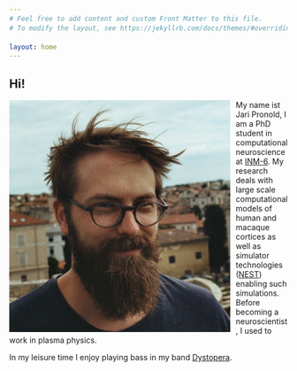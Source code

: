 ```yaml
---
# Feel free to add content and custom Front Matter to this file.
# To modify the layout, see https://jekyllrb.com/docs/themes/#overriding-theme-defaults

layout: home
---
```


## Hi!

<img src="jari_zoomed.png"
     alt="Markdown Monster icon"
     style="float: left; margin-right: 10px;"
      width="400"
      />

My name ist Jari Pronold, I am a PhD student in computational neuroscience at [INM-6](https://www.fz-juelich.de/inm/inm-6/EN/Home/home_node_INM6.html). My research deals with large scale computational models of human and macaque cortices as well as simulator technologies ([NEST](https://github.com/nest/nest-private)) enabling such simulations.
Before becoming a neuroscientist, I used to work in plasma physics.


In my leisure time I enjoy playing bass in my band [Dystopera](https://www.facebook.com/dystoperamusic/).
